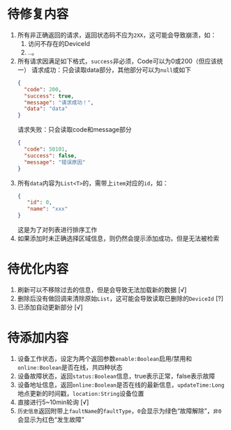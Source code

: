 # 待修复内容
1. 所有非正确返回的请求，返回状态码不应为`2XX`，这可能会导致崩溃，如：
    1. 访问不存在的DeviceId
    2. ..。
2. 所有请求因满足如下格式，`success`非必须，Code可以为0或200（但应该统一）
    请求成功：只会读取data部分，其他部分可以为`null`或如下
    ```json
    {
      "code": 200,
      "success": true,
      "message": "请求成功！",
      "data": "data"
    }
    ```
   请求失败：只会读取code和message部分
   ```json
   {
     "code": 50101,
     "success": false,
     "message": "错误原因"
   }
   ```
3. 所有`data`内容为`List<T>`的，需带上`item`对应的`id`，如：
    ```json
    {
       "id": 0,
       "name": "xxx"
    }
    ```
   这是为了对列表进行排序工作
4. 如果添加时未正确选择区域信息，则仍然会提示添加成功，但是无法被检索

# 待优化内容
1. 刷新可以不移除过去的信息，但是会导致无法加载新的数据 [√]
2. 删除后没有做回调来清除原始`List`，这可能会导致读取已删除的`DeviceId` [?]
3. 已添加自动更新部分 [√]

# 待添加内容
1. 设备工作状态，设定为两个返回参数`enable:Boolean`启用/禁用和`online:Boolean`是否在线，共四种状态
2. 设备故障状态，返回`status:Boolean`信息，true表示正常，false表示故障
3. 设备地址信息，返回`online:Boolean`是否在线的最新信息，`updateTime:Long`地点更新的时间戳，`location:String`设备位置
4. 直接进行5~10min轮询 [√]
5. `历史信息`返回附带上`faultName`的`faultType`，`0`会显示为绿色“故障解除”，`非0`会显示为红色“发生故障”

